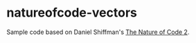 # natureofcode-vectors

Sample code based on Daniel Shiffman's [The Nature of Code 2](https://www.youtube.com/playlist?list=PLRqwX-V7Uu6ZV4yEcW3uDwOgGXKUUsPOM).
